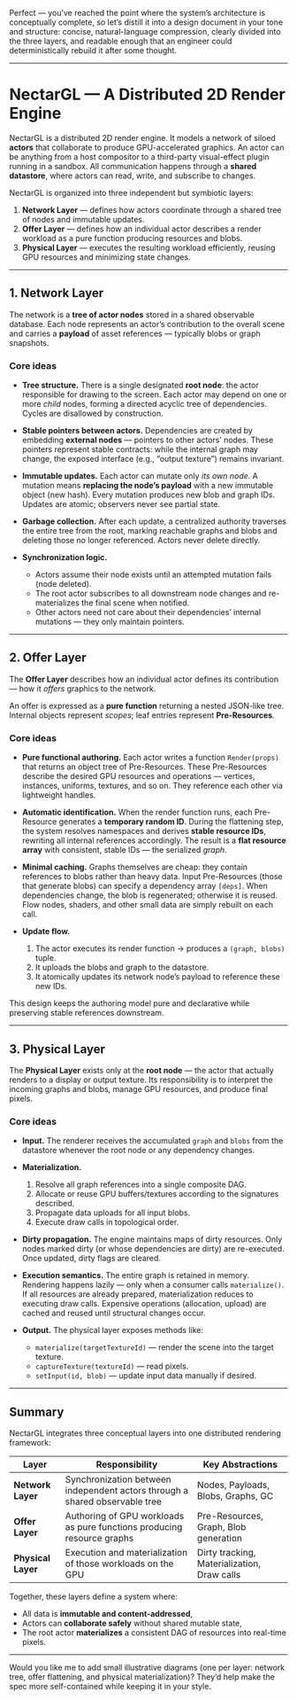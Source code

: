 Perfect — you’ve reached the point where the system’s architecture is conceptually complete, so let’s distill it into a design document in your tone and structure: concise, natural-language compression, clearly divided into the three layers, and readable enough that an engineer could deterministically rebuild it after some thought.

---

# NectarGL — A Distributed 2D Render Engine

NectarGL is a distributed 2D render engine. It models a network of siloed **actors** that collaborate to produce GPU-accelerated graphics.
An actor can be anything from a host compositor to a third-party visual-effect plugin running in a sandbox.
All communication happens through a **shared datastore**, where actors can read, write, and subscribe to changes.

NectarGL is organized into three independent but symbiotic layers:

1. **Network Layer** — defines how actors coordinate through a shared tree of nodes and immutable updates.
2. **Offer Layer** — defines how an individual actor describes a render workload as a pure function producing resources and blobs.
3. **Physical Layer** — executes the resulting workload efficiently, reusing GPU resources and minimizing state changes.

---

## 1. Network Layer

The network is a **tree of actor nodes** stored in a shared observable database.
Each node represents an actor’s contribution to the overall scene and carries a **payload** of asset references — typically blobs or graph snapshots.

### Core ideas

* **Tree structure.**
  There is a single designated **root node**: the actor responsible for drawing to the screen.
  Each actor may depend on one or more *child* nodes, forming a directed acyclic tree of dependencies.
  Cycles are disallowed by construction.

* **Stable pointers between actors.**
  Dependencies are created by embedding **external nodes** — pointers to other actors’ nodes.
  These pointers represent stable contracts: while the internal graph may change, the exposed interface (e.g., “output texture”) remains invariant.

* **Immutable updates.**
  Each actor can mutate only *its own node*.
  A mutation means **replacing the node’s payload** with a new immutable object (new hash).
  Every mutation produces new blob and graph IDs.
  Updates are atomic; observers never see partial state.

* **Garbage collection.**
  After each update, a centralized authority traverses the entire tree from the root,
  marking reachable graphs and blobs and deleting those no longer referenced.
  Actors never delete directly.

* **Synchronization logic.**

  * Actors assume their node exists until an attempted mutation fails (node deleted).
  * The root actor subscribes to all downstream node changes and re-materializes the final scene when notified.
  * Other actors need not care about their dependencies’ internal mutations — they only maintain pointers.

---

## 2. Offer Layer

The **Offer Layer** describes how an individual actor defines its contribution — how it *offers* graphics to the network.

An offer is expressed as a **pure function** returning a nested JSON-like tree.
Internal objects represent *scopes*; leaf entries represent **Pre-Resources**.

### Core ideas

* **Pure functional authoring.**
  Each actor writes a function `Render(props)` that returns an object tree of Pre-Resources.
  These Pre-Resources describe the desired GPU resources and operations — vertices, instances, uniforms, textures, and so on.
  They reference each other via lightweight handles.

* **Automatic identification.**
  When the render function runs, each Pre-Resource generates a **temporary random ID**.
  During the flattening step, the system resolves namespaces and derives **stable resource IDs**,
  rewriting all internal references accordingly.
  The result is a **flat resource array** with consistent, stable IDs — the serialized *graph*.

* **Minimal caching.**
  Graphs themselves are cheap: they contain references to blobs rather than heavy data.
  Input Pre-Resources (those that generate blobs) can specify a dependency array `[deps]`.
  When dependencies change, the blob is regenerated; otherwise it is reused.
  Flow nodes, shaders, and other small data are simply rebuilt on each call.

* **Update flow.**

  1. The actor executes its render function → produces a `(graph, blobs)` tuple.
  2. It uploads the blobs and graph to the datastore.
  3. It atomically updates its network node’s payload to reference these new IDs.

This design keeps the authoring model pure and declarative while preserving stable references downstream.

---

## 3. Physical Layer

The **Physical Layer** exists only at the **root node** — the actor that actually renders to a display or output texture.
Its responsibility is to interpret the incoming graphs and blobs, manage GPU resources, and produce final pixels.

### Core ideas

* **Input.**
  The renderer receives the accumulated `graph` and `blobs` from the datastore whenever the root node or any dependency changes.

* **Materialization.**

  1. Resolve all graph references into a single composite DAG.
  2. Allocate or reuse GPU buffers/textures according to the signatures described.
  3. Propagate data uploads for all input blobs.
  4. Execute draw calls in topological order.

* **Dirty propagation.**
  The engine maintains maps of dirty resources.
  Only nodes marked dirty (or whose dependencies are dirty) are re-executed.
  Once updated, dirty flags are cleared.

* **Execution semantics.**
  The entire graph is retained in memory.
  Rendering happens lazily — only when a consumer calls `materialize()`.
  If all resources are already prepared, materialization reduces to executing draw calls.
  Expensive operations (allocation, upload) are cached and reused until structural changes occur.

* **Output.**
  The physical layer exposes methods like:

  * `materialize(targetTextureId)` — render the scene into the target texture.
  * `captureTexture(textureId)` — read pixels.
  * `setInput(id, blob)` — update input data manually if desired.

---

## Summary

NectarGL integrates three conceptual layers into one distributed rendering framework:

| Layer              | Responsibility                                                              | Key Abstractions                            |
| ------------------ | --------------------------------------------------------------------------- | ------------------------------------------- |
| **Network Layer**  | Synchronization between independent actors through a shared observable tree | Nodes, Payloads, Blobs, Graphs, GC          |
| **Offer Layer**    | Authoring of GPU workloads as pure functions producing resource graphs      | Pre-Resources, Graph, Blob generation       |
| **Physical Layer** | Execution and materialization of those workloads on the GPU                 | Dirty tracking, Materialization, Draw calls |

Together, these layers define a system where:

* All data is **immutable and content-addressed**,
* Actors can **collaborate safely** without shared mutable state,
* The root actor **materializes** a consistent DAG of resources into real-time pixels.

---

Would you like me to add small illustrative diagrams (one per layer: network tree, offer flattening, and physical materialization)?
They’d help make the spec more self-contained while keeping it in your style.

